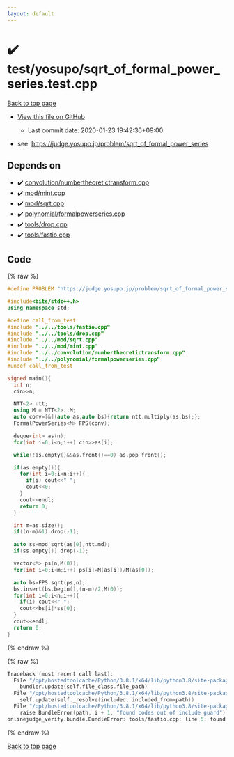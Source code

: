 ```yaml
---
layout: default
---
```


<!-- mathjax config similar to math.stackexchange -->
<script type="text/javascript" async
  src="https://cdnjs.cloudflare.com/ajax/libs/mathjax/2.7.5/MathJax.js?config=TeX-MML-AM_CHTML">
</script>
<script type="text/x-mathjax-config">
  MathJax.Hub.Config({
    TeX: { equationNumbers: { autoNumber: "AMS" }},
    tex2jax: {
      inlineMath: [ ['$','$'] ],
      processEscapes: true
    },
    "HTML-CSS": { matchFontHeight: false },
    displayAlign: "left",
    displayIndent: "2em"
  });
</script>

<script type="text/javascript" src="https://cdnjs.cloudflare.com/ajax/libs/jquery/3.4.1/jquery.min.js"></script>
<script src="https://cdn.jsdelivr.net/npm/jquery-balloon-js@1.1.2/jquery.balloon.min.js" integrity="sha256-ZEYs9VrgAeNuPvs15E39OsyOJaIkXEEt10fzxJ20+2I=" crossorigin="anonymous"></script>
<script type="text/javascript" src="../../../assets/js/copy-button.js"></script>
<link rel="stylesheet" href="../../../assets/css/copy-button.css" />


# :heavy_check_mark: test/yosupo/sqrt_of_formal_power_series.test.cpp

<a href="../../../index.html">Back to top page</a>

* <a href="{{ site.github.repository_url }}/blob/master/test/yosupo/sqrt_of_formal_power_series.test.cpp">View this file on GitHub</a>
    - Last commit date: 2020-01-23 19:42:36+09:00


* see: <a href="https://judge.yosupo.jp/problem/sqrt_of_formal_power_series">https://judge.yosupo.jp/problem/sqrt_of_formal_power_series</a>


## Depends on

* :heavy_check_mark: <a href="../../../library/convolution/numbertheoretictransform.cpp.html">convolution/numbertheoretictransform.cpp</a>
* :heavy_check_mark: <a href="../../../library/mod/mint.cpp.html">mod/mint.cpp</a>
* :heavy_check_mark: <a href="../../../library/mod/sqrt.cpp.html">mod/sqrt.cpp</a>
* :heavy_check_mark: <a href="../../../library/polynomial/formalpowerseries.cpp.html">polynomial/formalpowerseries.cpp</a>
* :heavy_check_mark: <a href="../../../library/tools/drop.cpp.html">tools/drop.cpp</a>
* :heavy_check_mark: <a href="../../../library/tools/fastio.cpp.html">tools/fastio.cpp</a>


## Code

<a id="unbundled"></a>
{% raw %}
```cpp
#define PROBLEM "https://judge.yosupo.jp/problem/sqrt_of_formal_power_series"

#include<bits/stdc++.h>
using namespace std;

#define call_from_test
#include "../../tools/fastio.cpp"
#include "../../tools/drop.cpp"
#include "../../mod/sqrt.cpp"
#include "../../mod/mint.cpp"
#include "../../convolution/numbertheoretictransform.cpp"
#include "../../polynomial/formalpowerseries.cpp"
#undef call_from_test

signed main(){
  int n;
  cin>>n;

  NTT<2> ntt;
  using M = NTT<2>::M;
  auto conv=[&](auto as,auto bs){return ntt.multiply(as,bs);};
  FormalPowerSeries<M> FPS(conv);

  deque<int> as(n);
  for(int i=0;i<n;i++) cin>>as[i];

  while(!as.empty()&&as.front()==0) as.pop_front();

  if(as.empty()){
    for(int i=0;i<n;i++){
      if(i) cout<<" ";
      cout<<0;
    }
    cout<<endl;
    return 0;
  }

  int m=as.size();
  if((n-m)&1) drop(-1);

  auto ss=mod_sqrt(as[0],ntt.md);
  if(ss.empty()) drop(-1);

  vector<M> ps(n,M(0));
  for(int i=0;i<m;i++) ps[i]=M(as[i])/M(as[0]);

  auto bs=FPS.sqrt(ps,n);
  bs.insert(bs.begin(),(n-m)/2,M(0));
  for(int i=0;i<n;i++){
    if(i) cout<<" ";
    cout<<bs[i]*ss[0];
  }
  cout<<endl;
  return 0;
}

```
{% endraw %}

<a id="bundled"></a>
{% raw %}
```cpp
Traceback (most recent call last):
  File "/opt/hostedtoolcache/Python/3.8.1/x64/lib/python3.8/site-packages/onlinejudge_verify/docs.py", line 340, in write_contents
    bundler.update(self.file_class.file_path)
  File "/opt/hostedtoolcache/Python/3.8.1/x64/lib/python3.8/site-packages/onlinejudge_verify/bundle.py", line 154, in update
    self.update(self._resolve(included, included_from=path))
  File "/opt/hostedtoolcache/Python/3.8.1/x64/lib/python3.8/site-packages/onlinejudge_verify/bundle.py", line 123, in update
    raise BundleError(path, i + 1, "found codes out of include guard")
onlinejudge_verify.bundle.BundleError: tools/fastio.cpp: line 5: found codes out of include guard

```
{% endraw %}

<a href="../../../index.html">Back to top page</a>

